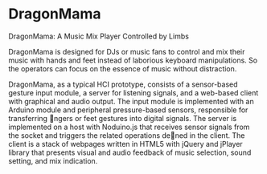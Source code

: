 DragonMama
==========

DragonMama: A Music Mix Player Controlled by Limbs

DragonMama is 
designed for DJs or music fans to control and mix their
music with hands and feet instead of laborious keyboard
manipulations. So the operators can focus on the essence
of music without distraction.

DragonMama, as a typical HCI prototype, consists of a
sensor-based gesture input module, a server for listening
signals, and a web-based client with graphical and audio
output. The input module is implemented with an
Arduino module and peripheral pressure-based sensors,
responsible for transferring ngers or feet gestures into
digital signals. The server is implemented on a host with
Noduino.js that receives sensor signals from the socket
and triggers the related operations dened in the client.
The client is a stack of webpages written in HTML5 with
jQuery and jPlayer library that presents visual and audio
feedback of music selection, sound setting, and mix
indication.
